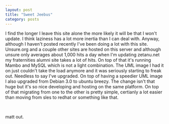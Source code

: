 ```yaml
---
layout: post
title: "Sweet Jeebus"
category: posts
---
```

<p>I find the longer I leave this site alone the more likely it will be that I won't update. I think laziness has a lot more inertia than I can deal with. Anyway, although I haven't posted recently I've been doing a lot with this site. Unsure.org and a couple other sites are hosted on this server and although unsure only averages about 1,000 hits a day when I'm updating zetanu.net my fraternities alumni site takes a lot of hits. On top of that it's running Mambo and MySQL which is not a light combination. The UML image I had it on just couldn't take the load anymore and it was seriously starting to freak out. Needless to say I've upgraded. On top of having a speedier UML image I also upgraded from Debian 3.0 to ubuntu breezy. The change isn't that huge but it's so nice developing and hosting on the same platform. On top of that migrating from one to the other is pretty simple, certianly a lot easier than moving from sles to redhat or something like that. </p><p>&nbsp;</p><p>matt out.&nbsp;</p>
